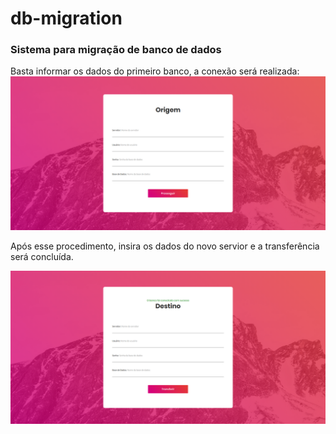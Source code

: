 # db-migration
### Sistema para migração de banco de dados
  
Basta informar os dados do primeiro banco, a conexão será realizada:  
![alt text](https://github.com/leandrovitorino/db-migration/blob/master/images/screenshot-www.rodrigoprivate.x-br.com-2019.04.08-18-47-32.png "Primeira página")  
  
Após esse procedimento, insira os dados do novo servior e a transferência será concluída.
  
![alt text](https://github.com/leandrovitorino/db-migration/blob/master/images/screenshot-www.rodrigoprivate.x-br.com-2019.04.08-18-48-49.png "Segunda página")
